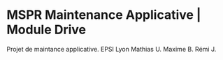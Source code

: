 # MSPR Maintenance Applicative | Module Drive

Projet de maintance applicative. EPSI Lyon
Mathias U.
Maxime B.
Rémi J.
